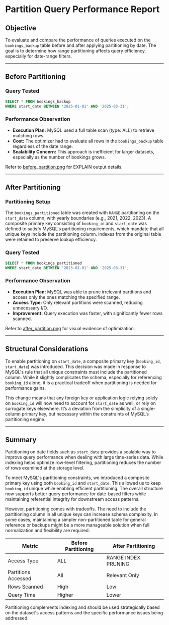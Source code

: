 # Partition Query Performance Report

## Objective

To evaluate and compare the performance of queries executed on the `bookings_backup` table before and after applying partitioning by date. The goal is to determine how range partitioning affects query efficiency, especially for date-range filters.

---

## Before Partitioning

### Query Tested

```sql
SELECT * FROM bookings_backup
WHERE start_date BETWEEN '2025-01-01' AND '2025-03-31';
```

### Performance Observation

* **Execution Plan:** MySQL used a full table scan (type: ALL) to retrieve matching rows.
* **Cost:** The optimizer had to evaluate all rows in the `bookings_backup` table regardless of the date range.
* **Scalability Concern:** This approach is inefficient for larger datasets, especially as the number of bookings grows.

Refer to [before\_partition.png](./before_partition.png) for EXPLAIN output details.

---

## After Partitioning

### Partitioning Setup

The `bookings_partitioned` table was created with `RANGE` partitioning on the `start_date` column, with yearly boundaries (e.g., 2021, 2022, 2023). A composite primary key consisting of `booking_id` and `start_date` was defined to satisfy MySQL's partitioning requirements, which mandate that all unique keys include the partitioning column. Indexes from the original table were retained to preserve lookup efficiency.

### Query Tested

```sql
SELECT * FROM bookings_partitioned
WHERE start_date BETWEEN '2025-01-01' AND '2025-03-31';
```

### Performance Observation

* **Execution Plan:** MySQL was able to prune irrelevant partitions and access only the ones matching the specified range.
* **Access Type:** Only relevant partitions were scanned, reducing unnecessary I/O.
* **Improvement:** Query execution was faster, with significantly fewer rows scanned.

Refer to [after\_partition.png](./after_partition.png) for visual evidence of optimization.

---

## Structural Considerations

To enable partitioning on `start_date`, a composite primary key (`booking_id`, `start_date`) was introduced. This decision was made in response to MySQL's rule that all unique constraints must include the partitioned column. While it slightly complicates the schema, especially for referencing `booking_id` alone, it is a practical tradeoff when partitioning is needed for performance gains.

This change means that any foreign key or application logic relying solely on `booking_id` will now need to account for `start_date` as well, or rely on surrogate keys elsewhere. It’s a deviation from the simplicity of a single-column primary key, but necessary within the constraints of MySQL’s partitioning engine.

---

## Summary

Partitioning on date fields such as `start_date` provides a scalable way to improve query performance when dealing with large time-series data. While indexing helps optimize row-level filtering, partitioning reduces the number of rows examined at the storage level.

To meet MySQL's partitioning constraints, we introduced a composite primary key using both `booking_id` and `start_date`. This allowed us to keep `booking_id` unique while enabling efficient partitioning. The overall structure now supports better query performance for date-based filters while maintaining referential integrity for downstream access patterns.

However, partitioning comes with tradeoffs. The need to include the partitioning column in all unique keys can increase schema complexity. In some cases, maintaining a simpler non-partitioned table for general reference or backups might be a more manageable solution when full normalization and flexibility are required.

| Metric              | Before Partitioning | After Partitioning  |
| ------------------- | ------------------- | ------------------- |
| Access Type         | ALL                 | RANGE INDEX PRUNING |
| Partitions Accessed | All                 | Relevant Only       |
| Rows Scanned        | High                | Low                 |
| Query Time          | Higher              | Lower               |

Partitioning complements indexing and should be used strategically based on the dataset's access patterns and the specific performance issues being addressed.
